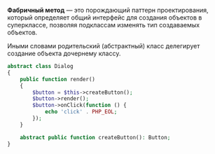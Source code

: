 **Фабричный метод** — это порождающий паттерн проектирования, который определяет общий интерфейс для создания объектов в суперклассе, позволяя подклассам изменять тип создаваемых объектов.

Иными словами родительский (абстрактный) класс делегирует создание объекта дочернему классу.

```php
abstract class Dialog
{
    public function render()
    {
        $button = $this->createButton();
        $button->render();
        $button->onClick(function () {
            echo 'click' . PHP_EOL;
        });
    }

    abstract public function createButton(): Button;
}
```